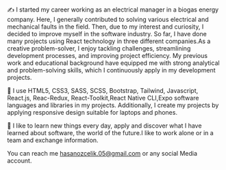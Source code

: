 

  ✍️ I started my career working as an electrical manager in a biogas energy company. Here, I generally contributed to solving various electrical and mechanical faults in the field. Then, due to my interest and curiosity, I decided to improve myself in the software industry. So far, I have done many projects using React technology in three different companies.As a creative problem-solver, I enjoy tackling challenges, streamlining development processes, and improving project efficiency. My previous work and educational background have equipped me with strong analytical and problem-solving skills, which I continuously apply in my development projects.
  
 💪 I use HTML5, CSS3, SASS, SCSS, Bootstrap, Tailwind, Javascript, React.js, Reac-Redux, React-Toolkit,React Native CLI,Expo software languages ​​and libraries in my projects. Additionally, I create my projects by applying responsive design suitable for laptops and phones.
 
 🌙 I like to learn new things every day, apply and discover what I have learned about software, the world of the future.I like to work alone or in a team and exchange information.
  
 
 
  You can reach me hasanozcelik.05@gmail.com or any social Media account.
